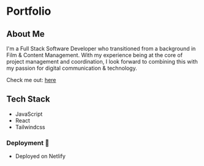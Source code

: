 # Portfolio 

## About Me
I'm a Full Stack Software Developer who transitioned from a background in Film & Content Management. With my experience being at the core of project management and coordination, I look forward to combining this with my passion for digital communication & technology.

Check me out: [here](https://kyledanny.com)

## Tech Stack 
* JavaScript
* React
* Tailwindcss

### Deployment :rocket:
* Deployed on Netlify
